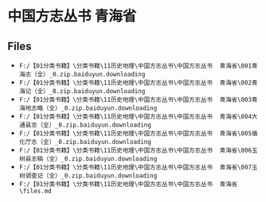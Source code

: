 # 中国方志丛书  青海省

## Files

- `F:/【01分类书籍】\分类书籍\11历史地理\中国方志丛书\中国方志丛书  青海省\001青海志（全）_0.zip.baiduyun.downloading`
- `F:/【01分类书籍】\分类书籍\11历史地理\中国方志丛书\中国方志丛书  青海省\002青海记（全）_0.zip.baiduyun.downloading`
- `F:/【01分类书籍】\分类书籍\11历史地理\中国方志丛书\中国方志丛书  青海省\003青海地志略（全）_0.zip.baiduyun.downloading`
- `F:/【01分类书籍】\分类书籍\11历史地理\中国方志丛书\中国方志丛书  青海省\004大通县志（全）_0.zip.baiduyun.downloading`
- `F:/【01分类书籍】\分类书籍\11历史地理\中国方志丛书\中国方志丛书  青海省\005循化厅志（全）_0.zip.baiduyun.downloading`
- `F:/【01分类书籍】\分类书籍\11历史地理\中国方志丛书\中国方志丛书  青海省\006玉树县志稿（全）_0.zip.baiduyun.downloading`
- `F:/【01分类书籍】\分类书籍\11历史地理\中国方志丛书\中国方志丛书  青海省\007玉树调查记（全）_0.zip.baiduyun.downloading`
- `F:/【01分类书籍】\分类书籍\11历史地理\中国方志丛书\中国方志丛书  青海省\files.md`
